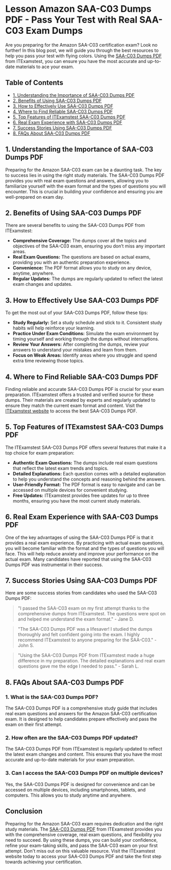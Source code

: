 </head>
<body>

<h1>Lesson Amazon SAA-C03 Dumps PDF - Pass Your Test with Real SAA-C03 Exam Dumps</h1>

<p>Are you preparing for the Amazon SAA-C03 certification exam? Look no further! In this blog post, we will guide you through the best resources to help you pass your test with flying colors. Using the <a href="https://www.itexamstest.com/amazon/saa-c03-dumps.html">SAA-C03 Dumps PDF</a> from ITExamstest, you can ensure you have the most accurate and up-to-date materials to ace your exam.</p>


<h2>Table of Contents</h2>
<ul>
    <li><a href="#1">1. Understanding the Importance of SAA-C03 Dumps PDF</a></li>
    <li><a href="#2">2. Benefits of Using SAA-C03 Dumps PDF</a></li>
    <li><a href="#3">3. How to Effectively Use SAA-C03 Dumps PDF</a></li>
    <li><a href="#4">4. Where to Find Reliable SAA-C03 Dumps PDF</a></li>
    <li><a href="#5">5. Top Features of ITExamstest SAA-C03 Dumps PDF</a></li>
    <li><a href="#6">6. Real Exam Experience with SAA-C03 Dumps PDF</a></li>
    <li><a href="#7">7. Success Stories Using SAA-C03 Dumps PDF</a></li>
    <li><a href="#8">8. FAQs About SAA-C03 Dumps PDF</a></li>
</ul>

<h2 id="1">1. Understanding the Importance of SAA-C03 Dumps PDF</h2>
<p>Preparing for the Amazon SAA-C03 exam can be a daunting task. The key to success lies in using the right study materials. The SAA-C03 Dumps PDF provides you with real exam questions and answers, allowing you to familiarize yourself with the exam format and the types of questions you will encounter. This is crucial in building your confidence and ensuring you are well-prepared on exam day.</p>

<h2 id="2">2. Benefits of Using SAA-C03 Dumps PDF</h2>
<p>There are several benefits to using the SAA-C03 Dumps PDF from ITExamstest:</p>
<ul>
    <li><strong>Comprehensive Coverage:</strong> The dumps cover all the topics and objectives of the SAA-C03 exam, ensuring you don’t miss any important areas.</li>
    <li><strong>Real Exam Questions:</strong> The questions are based on actual exams, providing you with an authentic preparation experience.</li>
    <li><strong>Convenience:</strong> The PDF format allows you to study on any device, anytime, anywhere.</li>
    <li><strong>Regular Updates:</strong> The dumps are regularly updated to reflect the latest exam changes and updates.</li>
</ul>

<h2 id="3">3. How to Effectively Use SAA-C03 Dumps PDF</h2>
<p>To get the most out of your SAA-C03 Dumps PDF, follow these tips:</p>
<ul>
    <li><strong>Study Regularly:</strong> Set a study schedule and stick to it. Consistent study habits will help reinforce your learning.</li>
    <li><strong>Practice Under Exam Conditions:</strong> Simulate the exam environment by timing yourself and working through the dumps without interruptions.</li>
    <li><strong>Review Your Answers:</strong> After completing the dumps, review your answers to understand your mistakes and learn from them.</li>
    <li><strong>Focus on Weak Areas:</strong> Identify areas where you struggle and spend extra time reviewing those topics.</li>
</ul>

<h2 id="4">4. Where to Find Reliable SAA-C03 Dumps PDF</h2>
<p>Finding reliable and accurate SAA-C03 Dumps PDF is crucial for your exam preparation. ITExamstest offers a trusted and verified source for these dumps. Their materials are created by experts and regularly updated to ensure they match the current exam format and content. Visit the <a href="https://www.itexamstest.com/">ITExamstest website</a> to access the best SAA-C03 Dumps PDF.</p>

<h2 id="5">5. Top Features of ITExamstest SAA-C03 Dumps PDF</h2>
<p>The ITExamstest SAA-C03 Dumps PDF offers several features that make it a top choice for exam preparation:</p>
<ul>
    <li><strong>Authentic Exam Questions:</strong> The dumps include real exam questions that reflect the latest exam trends and topics.</li>
    <li><strong>Detailed Explanations:</strong> Each question comes with a detailed explanation to help you understand the concepts and reasoning behind the answers.</li>
    <li><strong>User-Friendly Format:</strong> The PDF format is easy to navigate and can be accessed on multiple devices for convenient studying.</li>
    <li><strong>Free Updates:</strong> ITExamstest provides free updates for up to three months, ensuring you have the most current study materials.</li>
</ul>

<h2 id="6">6. Real Exam Experience with SAA-C03 Dumps PDF</h2>
<p>One of the key advantages of using the SAA-C03 Dumps PDF is that it provides a real exam experience. By practicing with actual exam questions, you will become familiar with the format and the types of questions you will face. This will help reduce anxiety and improve your performance on the actual exam. Many candidates have reported that using the SAA-C03 Dumps PDF was instrumental in their success.</p>

<h2 id="7">7. Success Stories Using SAA-C03 Dumps PDF</h2>
<p>Here are some success stories from candidates who used the SAA-C03 Dumps PDF:</p>
<blockquote>
    <p>"I passed the SAA-C03 exam on my first attempt thanks to the comprehensive dumps from ITExamstest. The questions were spot on and helped me understand the exam format." - Jane D.</p>
</blockquote>
<blockquote>
    <p>"The SAA-C03 Dumps PDF was a lifesaver! I studied the dumps thoroughly and felt confident going into the exam. I highly recommend ITExamstest to anyone preparing for the SAA-C03." - John S.</p>
</blockquote>
<blockquote>
    <p>"Using the SAA-C03 Dumps PDF from ITExamstest made a huge difference in my preparation. The detailed explanations and real exam questions gave me the edge I needed to pass." - Sarah L.</p>
</blockquote>

<h2 id="8">8. FAQs About SAA-C03 Dumps PDF</h2>

<h3>1. What is the SAA-C03 Dumps PDF?</h3>
<p>The SAA-C03 Dumps PDF is a comprehensive study guide that includes real exam questions and answers for the Amazon SAA-C03 certification exam. It is designed to help candidates prepare effectively and pass the exam on their first attempt.</p>

<h3>2. How often are the SAA-C03 Dumps PDF updated?</h3>
<p>The SAA-C03 Dumps PDF from ITExamstest is regularly updated to reflect the latest exam changes and content. This ensures that you have the most accurate and up-to-date materials for your exam preparation.</p>

<h3>3. Can I access the SAA-C03 Dumps PDF on multiple devices?</h3>
<p>Yes, the SAA-C03 Dumps PDF is designed for convenience and can be accessed on multiple devices, including smartphones, tablets, and computers. This allows you to study anytime and anywhere.</p>

<h2>Conclusion</h2>
<p>Preparing for the Amazon SAA-C03 exam requires dedication and the right study materials. The <a href="https://www.itexamstest.com/amazon/saa-c03-dumps.html">SAA-C03 Dumps PDF</a> from ITExamstest provides you with the comprehensive coverage, real exam questions, and flexibility you need to succeed. By using these dumps, you can build your confidence, refine your exam-taking skills, and pass the SAA-C03 exam on your first attempt. Don't miss out on this valuable resource. Visit the ITExamstest website today to access your SAA-C03 Dumps PDF and take the first step towards achieving your certification.</p>

</body>
</html>
